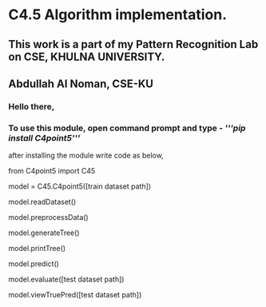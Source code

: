 # C4.5 Algorithm implementation. 
## This work is a part of my Pattern Recognition Lab on CSE, KHULNA UNIVERSITY.
## Abdullah Al Noman, CSE-KU

### Hello there,
### To use this module, open command prompt and type - *'''pip install C4point5'''*

after installing the module write code as below,

from C4point5 import C45

model = C45.C4point5([train dataset path])

model.readDataset()

model.preprocessData()

model.generateTree()

model.printTree()

model.predict()

model.evaluate([test dataset path])

model.viewTruePred([test dataset path])

